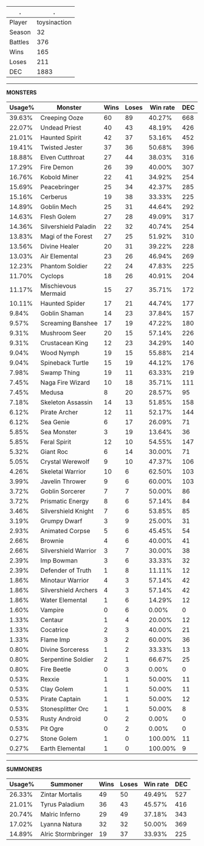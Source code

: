 .|.
|-|-
Player|toysinaction
Season|32
Battles|376
Wins|165
Loses|211
DEC|1883

---
**MONSTERS**

Usage%|Monster|Wins|Loses|Win rate|DEC|
-|-|-|-|-|-|
39.63%|Creeping Ooze|60|89|40.27%|668|
22.07%|Undead Priest|40|43|48.19%|426|
21.01%|Haunted Spirit|42|37|53.16%|452|
19.41%|Twisted Jester|37|36|50.68%|396|
18.88%|Elven Cutthroat|27|44|38.03%|316|
17.29%|Fire Demon|26|39|40.00%|307|
16.76%|Kobold Miner|22|41|34.92%|254|
15.69%|Peacebringer|25|34|42.37%|285|
15.16%|Cerberus|19|38|33.33%|225|
14.89%|Goblin Mech|25|31|44.64%|292|
14.63%|Flesh Golem|27|28|49.09%|317|
14.36%|Silvershield Paladin|22|32|40.74%|254|
13.83%|Magi of the Forest|27|25|51.92%|310|
13.56%|Divine Healer|20|31|39.22%|228|
13.03%|Air Elemental|23|26|46.94%|269|
12.23%|Phantom Soldier|22|24|47.83%|225|
11.70%|Cyclops|18|26|40.91%|204|
11.17%|Mischievous Mermaid|15|27|35.71%|172|
10.11%|Haunted Spider|17|21|44.74%|177|
9.84%|Goblin Shaman|14|23|37.84%|157|
9.57%|Screaming Banshee|17|19|47.22%|180|
9.31%|Mushroom Seer|20|15|57.14%|226|
9.31%|Crustacean King|12|23|34.29%|140|
9.04%|Wood Nymph|19|15|55.88%|214|
9.04%|Spineback Turtle|15|19|44.12%|176|
7.98%|Swamp Thing|19|11|63.33%|219|
7.45%|Naga Fire Wizard|10|18|35.71%|111|
7.45%|Medusa|8|20|28.57%|95|
7.18%|Skeleton Assassin|14|13|51.85%|158|
6.12%|Pirate Archer|12|11|52.17%|144|
6.12%|Sea Genie|6|17|26.09%|71|
5.85%|Sea Monster|3|19|13.64%|36|
5.85%|Feral Spirit|12|10|54.55%|147|
5.32%|Giant Roc|6|14|30.00%|71|
5.05%|Crystal Werewolf|9|10|47.37%|106|
4.26%|Skeletal Warrior|10|6|62.50%|103|
3.99%|Javelin Thrower|9|6|60.00%|103|
3.72%|Goblin Sorcerer|7|7|50.00%|86|
3.72%|Prismatic Energy|8|6|57.14%|84|
3.46%|Silvershield Knight|7|6|53.85%|85|
3.19%|Grumpy Dwarf|3|9|25.00%|31|
2.93%|Animated Corpse|5|6|45.45%|54|
2.66%|Brownie|4|6|40.00%|41|
2.66%|Silvershield Warrior|3|7|30.00%|38|
2.39%|Imp Bowman|3|6|33.33%|32|
2.39%|Defender of Truth|1|8|11.11%|12|
1.86%|Minotaur Warrior|4|3|57.14%|42|
1.86%|Silvershield Archers|4|3|57.14%|42|
1.86%|Water Elemental|1|6|14.29%|12|
1.60%|Vampire|0|6|0.00%|0|
1.33%|Centaur|1|4|20.00%|12|
1.33%|Cocatrice|2|3|40.00%|21|
1.33%|Flame Imp|3|2|60.00%|36|
0.80%|Divine Sorceress|1|2|33.33%|13|
0.80%|Serpentine Soldier|2|1|66.67%|25|
0.80%|Fire Beetle|0|3|0.00%|0|
0.53%|Rexxie|1|1|50.00%|11|
0.53%|Clay Golem|1|1|50.00%|11|
0.53%|Pirate Captain|1|1|50.00%|12|
0.53%|Stonesplitter Orc|1|1|50.00%|8|
0.53%|Rusty Android|0|2|0.00%|0|
0.53%|Pit Ogre|0|2|0.00%|0|
0.27%|Stone Golem|1|0|100.00%|11|
0.27%|Earth Elemental|1|0|100.00%|9|

---
**SUMMONERS**

Usage%|Summoner|Wins|Loses|Win rate|DEC|
-|-|-|-|-|-|
26.33%|Zintar Mortalis|49|50|49.49%|527|
21.01%|Tyrus Paladium|36|43|45.57%|416|
20.74%|Malric Inferno|29|49|37.18%|343|
17.02%|Lyanna Natura|32|32|50.00%|369|
14.89%|Alric Stormbringer|19|37|33.93%|225|
